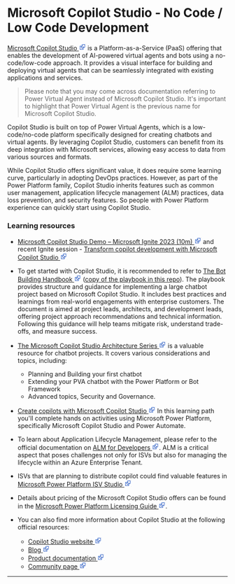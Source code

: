 

# Microsoft Copilot Studio - No Code / Low Code Development

[Microsoft Copilot Studio ![external link](/content/imgs/external_link.png)](https://www.microsoft.com/microsoft-copilot/microsoft-copilot-studio)  is a Platform-as-a-Service (PaaS) offering that enables the development of AI-powered virtual agents and bots using a no-code/low-code approach. It provides a visual interface for building and deploying virtual agents that can be seamlessly integrated with existing applications and services.

> Please note that you may come across documentation referring to Power Virtual Agent instead of Microsoft Copilot Studio. It's important to highlight that Power Virtual Agent is the previous name for Microsoft Copilot Studio.

Copilot Studio is built on top of Power Virtual Agents, which is a low-code/no-code platform specifically designed for creating chatbots and virtual agents. By leveraging Copilot Studio, customers can benefit from its deep integration with Microsoft services, allowing easy access to data from various sources and formats.

While Copilot Studio offers significant value, it does require some learning curve, particularly in adopting DevOps practices. However, as part of the Power Platform family, Copilot Studio inherits features such as common user management, application lifecycle management (ALM) practices, data loss prevention, and security features. So people with Power Platform experience can quickly start using Copilot Studio.

### Learning resources

- [Microsoft Copilot Studio Demo – Microsoft Ignite 2023 (10m) ![external link](/content/imgs/external_link.png)](https://www.youtube.com/watch?v=5buwz0Gruc4) and recent Ignite session - [Transform copilot development with Microsoft Copilot Studio ![external link](/content/imgs/external_link.png)](https://ignite.microsoft.com/en-US/sessions/6f38dfc6-97eb-4d8d-8972-8c0a2a20c0d8?source=sessions)

- To get started with Copilot Studio, it is recommended to refer to [The Bot Building Handbook ![external link](/content/imgs/external_link.png)](https://aka.ms/PVAPlaybook) ([copy of the playbook in this repo](/content/PVA%20Bot%20Building%20Handbook.pdf)). The playbook provides structure and guidance for implementing a large chatbot project based on Microsoft Copilot Studio. It includes best practices and learnings from real-world engagements with enterprise customers. The document is aimed at project leads, architects, and development leads, offering project approach recommendations and technical information. Following this guidance will help teams mitigate risk, understand trade-offs, and measure success.

- [The Microsoft Copilot Studio Architecture Series ![external link](/content/imgs/external_link.png)](https://aka.ms/pvaarchitectureseries) is a valuable resource for chatbot projects. It covers various considerations and topics, including:

    - Planning and Building your first chatbot
    - Extending your PVA chatbot with the Power Platform or Bot Framework
    - Advanced topics, Security and Governance.

- [Create copilots with Microsoft Copilot Studio ![external link](/content/imgs/external_link.png)](https://learn.microsoft.com/en-gb/training/paths/power-virtual-agents-workshop/) In this learning path you'll complete hands on activities using Microsoft Power Platform, specifically Microsoft Copilot Studio and Power Automate.
- To learn about Application Lifecycle Management, please refer to the official documentation on [ALM for Developers ![external link](/content/imgs/external_link.png)](https://learn.microsoft.com/power-platform/alm/alm-for-developers). ALM is a critical aspect that poses challenges not only for ISVs but also for managing the lifecycle within an Azure Enterprise Tenant.
- ISVs that are planning to distribute copilot could find valuable features in [Microsoft Power Platform ISV Studio ![external link](/content/imgs/external_link.png)](https://learn.microsoft.com/en-us/power-platform/developer/isvstudio/)
- Details about pricing of the Microsoft Copilot Studio offers can be found in the [Microsoft Power Platform Licensing Guide ![external link](/content/imgs/external_link.png)](https://go.microsoft.com/fwlink/?linkid=2085130).

- You can also find more information about Copilot Studio at the following official resources:
    - [Copilot Studio website ![external link](/content/imgs/external_link.png)](https://aka.ms/copilotstudio)
    - [Blog ![external link](/content/imgs/external_link.png)](https://aka.ms/copilotstudioblog)
    - [Product documentation ![external link](/content/imgs/external_link.png)](https://aka.ms/copilotstudiodocs)
    - [Community page ![external link](/content/imgs/external_link.png)](https://aka.ms/copilotstudiocommunity)

--------------------------------------------